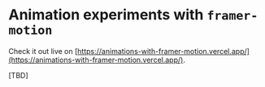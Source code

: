 # Animation experiments with `framer-motion`

Check it out live on
[https://animations-with-framer-motion.vercel.app/](https://animations-with-framer-motion.vercel.app/).

[TBD]
